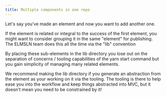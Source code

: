 ```yaml
---
title: Multiple components in one repo
---
```

<p>Let's say you've made an element and now you want to add another one.</p>
<p>If the element is related or integral to the success of the first element, you might want to consider grouping it in the same "element" for publishing. The ELMSLN team does this all the time via the "lib" convention</p>
<media-image source="files/scale-50/foldertree.jpg" caption="Folder tree, lib directory shown with an additional .js file" size="wide" card resource="#63c36fe5-0fbe-b0b7-d1f7" prefix="oer:http://oerschema.org/ schema:http://schema.org/ dc:http://purl.org/dc/terms/ foaf:http://xmlns.com/foaf/0.1/ cc:http://creativecommons.org/ns# bib:http://bib.schema.org " style="width: 75%;"></media-image>
<p>By placing these sub-elements in the lib directory you lose out on the separation of concerns / tooling capabilities of the yarn start command but you gain simplicity of managing many related elements.</p>
<p>We recommend making the lib directory if you generate an abstraction from the element as your working on it via the tooling. The tooling is there to help ease you into the workflow and keep things abstracted into MVC, but it doesn't mean you need to be constrained by it!</p>
